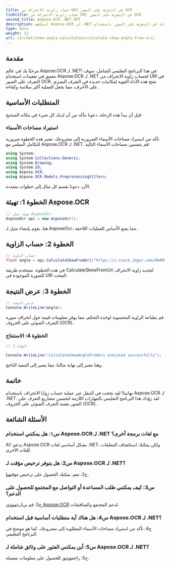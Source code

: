 ```yaml
---
title: حساب زاوية الانحراف من URI في التعرف على الصور OCR
linktitle: حساب زاوية الانحراف من URI في التعرف على الصور OCR
second_title: Aspose.OCR .NET API
description: استكشف Aspose.OCR لـ .NET لحساب زوايا الانحراف بسهولة في التعرف على الصور باستخدام OCR. عزز مشاريعك بالدقة والكفاءة.
type: docs
weight: 12
url: /ar/net/skew-angle-calculation/calculate-skew-angle-from-uri/
---
```

## مقدمة

مرحبًا بك في عالم Aspose.OCR لـ .NET! في هذا البرنامج التعليمي الشامل، سوف نتعمق في تعقيدات استخدام Aspose.OCR لـ .NET لحساب زاوية الانحراف من URI في التعرف على الصور OCR. تفتح هذه الأداة القوية إمكانيات جديدة في التعرف البصري على الأحرف، مما يجعل العملية أكثر سلاسة وكفاءة.

## المتطلبات الأساسية

قبل أن نبدأ هذه الرحلة، دعونا نتأكد من أن لديك كل شيء في مكانه الصحيح:

### استيراد مساحات الأسماء

تأكد من استيراد مساحات الأسماء الضرورية إلى مشروعك. تعتبر هذه الخطوة ضرورية للتكامل السلس مع Aspose.OCR لـ .NET. قم بتضمين مساحات الأسماء التالية:

```csharp
using System;
using System.Collections.Generic;
using System.Drawing;
using System.IO;
using Aspose.OCR;
using Aspose.OCR.Models.PreprocessingFilters;
```

الآن، دعونا نقسم كل مثال إلى خطوات متعددة.

## الخطوة 1: تهيئة Aspose.OCR

```csharp
// تهيئة مثيل AsposeOcr
AsposeOcr api = new AsposeOcr();
```

هنا، نقوم بإنشاء مثيل لـ AsposeOcr، مما يضع الأساس للعمليات اللاحقة.

## الخطوة 2: حساب الزاوية

```csharp
// حساب الزاوية
float angle = api.CalculateSkewFromUri("https://i.stack.imgur.com/0A4M9.png");
```

في هذه الخطوة، نستخدم طريقة CalculateSkewFromUri لتحديد زاوية الانحراف للصورة الموجودة في URI المحدد.

## الخطوة 3: عرض النتيجة

```csharp
// عرض النتيجة
Console.WriteLine(angle);
```

قم بطباعة الزاوية المحسوبة لوحدة التحكم، مما يوفر معلومات قيمة حول انحراف صورة التعرف الضوئي على الحروف (OCR).

### الخطوة 4: الاستنتاج

```csharp
// النهاية:1

Console.WriteLine("CalculateSkewAngleFromUri executed successfully");
```

وهنا نشير إلى نهاية مثالنا، مما يشير إلى التنفيذ الناجح.

## خاتمة

تهانينا! لقد نجحت في التنقل عبر عملية حساب زوايا الانحراف باستخدام Aspose.OCR لـ .NET. لقد زوّدك هذا البرنامج التعليمي بالمهارات اللازمة لتحسين مشاريع التعرف على الصور بتقنية التعرف الضوئي على الحروف (OCR).

## الأسئلة الشائعة

### س١: هل يمكنني استخدام Aspose.OCR لـ .NET مع لغات برمجة أخرى؟

A1: يدعم Aspose.OCR بشكل أساسي لغات .NET، ولكن يمكنك استكشاف المغلفات للغات الأخرى.

### س2: هل يتوفر ترخيص مؤقت لـ Aspose.OCR لـ .NET؟

 ج2: نعم، يمكنك الحصول على ترخيص مؤقت[هنا](https://purchase.aspose.com/temporary-license/).

### س3: كيف يمكنني طلب المساعدة أو التواصل مع المجتمع للحصول على الدعم؟

 ج3: قم بزيارة[منتدى Aspose.OCR](https://forum.aspose.com/c/ocr/16) لدعم المجتمع والمناقشات.

### س4: هل هناك أية متطلبات أساسية قبل استخدام Aspose.OCR لـ .NET؟

ج4: تأكد من استيراد مساحات الأسماء المطلوبة إلى مشروعك، كما هو موضح في البرنامج التعليمي.

### س5: أين يمكنني العثور على وثائق شاملة لـ Aspose.OCR لـ .NET؟

 ج5: راجع[توثيق](https://reference.aspose.com/ocr/net/) للحصول على معلومات مفصلة.